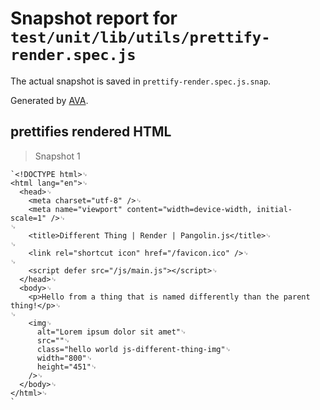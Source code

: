 # Snapshot report for `test/unit/lib/utils/prettify-render.spec.js`

The actual snapshot is saved in `prettify-render.spec.js.snap`.

Generated by [AVA](https://avajs.dev).

## prettifies rendered HTML

> Snapshot 1

    `<!DOCTYPE html>␊
    <html lang="en">␊
      <head>␊
        <meta charset="utf-8" />␊
        <meta name="viewport" content="width=device-width, initial-scale=1" />␊
    ␊
        <title>Different Thing | Render | Pangolin.js</title>␊
    ␊
        <link rel="shortcut icon" href="/favicon.ico" />␊
    ␊
        <script defer src="/js/main.js"></script>␊
      </head>␊
      <body>␊
        <p>Hello from a thing that is named differently than the parent thing!</p>␊
    ␊
        <img␊
          alt="Lorem ipsum dolor sit amet"␊
          src=""␊
          class="hello world js-different-thing-img"␊
          width="800"␊
          height="451"␊
        />␊
      </body>␊
    </html>␊
    `
